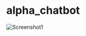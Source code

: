 # alpha_chatbot

![Screenshot1](https://github.com/MUHAMMEDHAFEEZ/alpha_chatbot/assets/125500179/49266fbd-d9bd-4071-a97f-97ebc7d6259a)
